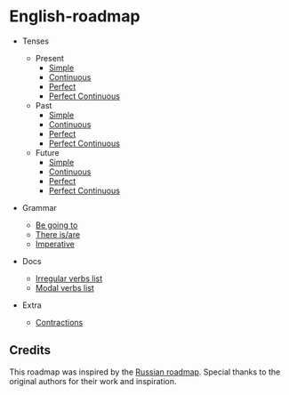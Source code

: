 # English-roadmap


- Tenses
  - Present
    - [Simple](https://test-english.com/grammar-points/a1/present-simple/)
    - [Continuous](https://www.perfect-english-grammar.com/present-continuous-exercise-1.html)
    - [Perfect](https://www.perfect-english-grammar.com/present-perfect.html)
    - [Perfect Continuous](https://www.perfect-english-grammar.com/present-perfect-continuous.html)
  - Past
    - [Simple](paragraphs/beginner/Tenses/past-simple.md)
    - [Continuous](https://www.perfect-english-grammar.com/past-continuous.html)
    - [Perfect](https://www.perfect-english-grammar.com/past-perfect.html)
    - [Perfect Continuous](https://www.perfect-english-grammar.com/past-perfect-continuous.html)
  - Future
    - [Simple](https://www.perfect-english-grammar.com/simple-future.html)
    - [Continuous](https://www.perfect-english-grammar.com/future-continuous.html)
    - [Perfect](https://www.perfect-english-grammar.com/past-perfect.html)
    - [Perfect Continuous](https://www.perfect-english-grammar.com/future-perfect-continuous.html)
- Grammar
  - [Be going to](https://www.englishclub.com/grammar/verbs-m_going-to.php)
  - [There is/are](https://www.englishclub.com/grammar/subject-verb-agreement-there-is-there-are.php)
  - [Imperative](https://test-english.com/grammar-points/a1/imperative-sit-dont-talk/3/)
- Docs
  - [Irregular verbs list](https://www.perfect-english-grammar.com/irregular-verbs-exercises.html)
  - [Modal verbs list](https://www.perfect-english-grammar.com/modal-verbs.html)

- Extra
  - [Contractions](https://www.sjsu.edu/writingcenter/docs/handouts/Contractions.pdf) 


     
## Credits

This roadmap was inspired by the [Russian roadmap](https://github.com/tehrelt/English-roadmap). Special thanks to the original authors for their work and inspiration.

